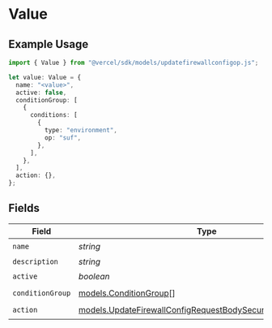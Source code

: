 # Value

## Example Usage

```typescript
import { Value } from "@vercel/sdk/models/updatefirewallconfigop.js";

let value: Value = {
  name: "<value>",
  active: false,
  conditionGroup: [
    {
      conditions: [
        {
          type: "environment",
          op: "suf",
        },
      ],
    },
  ],
  action: {},
};
```

## Fields

| Field                                                                                                                              | Type                                                                                                                               | Required                                                                                                                           | Description                                                                                                                        |
| ---------------------------------------------------------------------------------------------------------------------------------- | ---------------------------------------------------------------------------------------------------------------------------------- | ---------------------------------------------------------------------------------------------------------------------------------- | ---------------------------------------------------------------------------------------------------------------------------------- |
| `name`                                                                                                                             | *string*                                                                                                                           | :heavy_check_mark:                                                                                                                 | N/A                                                                                                                                |
| `description`                                                                                                                      | *string*                                                                                                                           | :heavy_minus_sign:                                                                                                                 | N/A                                                                                                                                |
| `active`                                                                                                                           | *boolean*                                                                                                                          | :heavy_check_mark:                                                                                                                 | N/A                                                                                                                                |
| `conditionGroup`                                                                                                                   | [models.ConditionGroup](../models/conditiongroup.md)[]                                                                             | :heavy_check_mark:                                                                                                                 | N/A                                                                                                                                |
| `action`                                                                                                                           | [models.UpdateFirewallConfigRequestBodySecurityRequest2Action](../models/updatefirewallconfigrequestbodysecurityrequest2action.md) | :heavy_check_mark:                                                                                                                 | N/A                                                                                                                                |